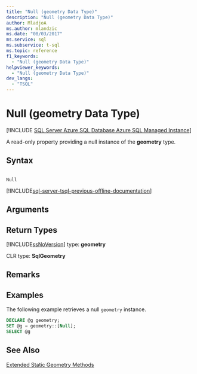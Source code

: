 ```yaml
---
title: "Null (geometry Data Type)"
description: "Null (geometry Data Type)"
author: MladjoA
ms.author: mlandzic
ms.date: "08/03/2017"
ms.service: sql
ms.subservice: t-sql
ms.topic: reference
f1_keywords:
  - "Null (geometry Data Type)"
helpviewer_keywords:
  - "Null (geometry Data Type)"
dev_langs:
  - "TSQL"
---
```

# Null (geometry Data Type)
[!INCLUDE [SQL Server Azure SQL Database Azure SQL Managed Instance](../../includes/applies-to-version/sql-asdb-asdbmi.md)]

A read-only property providing a null instance of the **geometry** type.
  
## Syntax  
  
```  
  
Null  
```  
  
[!INCLUDE[sql-server-tsql-previous-offline-documentation](../../includes/sql-server-tsql-previous-offline-documentation.md)]

## Arguments
  
## Return Types  
 [!INCLUDE[ssNoVersion](../../includes/ssnoversion-md.md)] type: **geometry**  
  
 CLR type: **SqlGeometry**  
  
## Remarks  
  
## Examples  
 The following example retrieves a null `geometry` instance.  
  
```sql
DECLARE @g geometry;   
SET @g = geometry::[Null];  
SELECT @g  
```  
  
## See Also  
 [Extended Static Geometry Methods](../../t-sql/spatial-geometry/extended-static-geometry-methods.md)  
  
  

